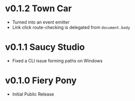 # v0.1.2 Town Car

- Turned into an event emitter
- Link click route-checking is delegated from `document.body`

# v0.1.1 Saucy Studio

- Fixed a CLI issue forming paths on Windows

# v0.1.0 Fiery Pony

- Initial Public Release

